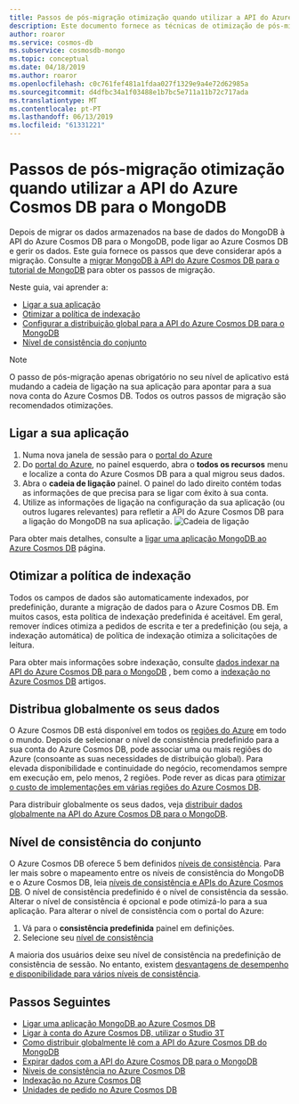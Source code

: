 ```yaml
---
title: Passos de pós-migração otimização quando utilizar a API do Azure Cosmos DB para o MongoDB
description: Este documento fornece as técnicas de otimização de pós-migração do MongoDB à APi do Azure Cosmos DB para Mongo DB.
author: roaror
ms.service: cosmos-db
ms.subservice: cosmosdb-mongo
ms.topic: conceptual
ms.date: 04/18/2019
ms.author: roaror
ms.openlocfilehash: c0c761fef481a1fdaa027f1329e9a4e72d62985a
ms.sourcegitcommit: d4dfbc34a1f03488e1b7bc5e711a11b72c717ada
ms.translationtype: MT
ms.contentlocale: pt-PT
ms.lasthandoff: 06/13/2019
ms.locfileid: "61331221"
---
```

# <a name="post-migration-optimization-steps-when-using-azure-cosmos-dbs-api-for-mongodb"></a>Passos de pós-migração otimização quando utilizar a API do Azure Cosmos DB para o MongoDB 

Depois de migrar os dados armazenados na base de dados do MongoDB à API do Azure Cosmos DB para o MongoDB, pode ligar ao Azure Cosmos DB e gerir os dados. Este guia fornece os passos que deve considerar após a migração. Consulte a [migrar MongoDB à API do Azure Cosmos DB para o tutorial de MongoDB](../dms/tutorial-mongodb-cosmos-db.md) para obter os passos de migração.

Neste guia, vai aprender a:
- [Ligar a sua aplicação](#connect-account)
- [Otimizar a política de indexação](#indexing)
- [Configurar a distribuição global para a API do Azure Cosmos DB para o MongoDB](#distribute-data)
- [Nível de consistência do conjunto](#consistency)

> [!NOTE]
> O passo de pós-migração apenas obrigatório no seu nível de aplicativo está mudando a cadeia de ligação na sua aplicação para apontar para a sua nova conta do Azure Cosmos DB. Todos os outros passos de migração são recomendados otimizações.
>

## <a id="connect-account"></a>Ligar a sua aplicação 

1. Numa nova janela de sessão para o [portal do Azure](https://www.portal.azure.com/)
2. Do [portal do Azure](https://www.portal.azure.com/), no painel esquerdo, abra o **todos os recursos** menu e localize a conta do Azure Cosmos DB para a qual migrou seus dados.
3. Abra o **cadeia de ligação** painel. O painel do lado direito contém todas as informações de que precisa para se ligar com êxito à sua conta.
4. Utilize as informações de ligação na configuração da sua aplicação (ou outros lugares relevantes) para refletir a API do Azure Cosmos DB para a ligação do MongoDB na sua aplicação. 
![Cadeia de ligação](./media/mongodb-post-migration/connection-string.png)

Para obter mais detalhes, consulte a [ligar uma aplicação MongoDB ao Azure Cosmos DB](connect-mongodb-account.md) página.

## <a id="indexing"></a>Otimizar a política de indexação

Todos os campos de dados são automaticamente indexados, por predefinição, durante a migração de dados para o Azure Cosmos DB. Em muitos casos, esta política de indexação predefinida é aceitável. Em geral, remover índices otimiza a pedidos de escrita e ter a predefinição (ou seja, a indexação automática) de política de indexação otimiza a solicitações de leitura.

Para obter mais informações sobre indexação, consulte [dados indexar na API do Azure Cosmos DB para o MongoDB](mongodb-indexing.md) , bem como a [indexação no Azure Cosmos DB](index-overview.md) artigos.

## <a id="distribute-data"></a>Distribua globalmente os seus dados

O Azure Cosmos DB está disponível em todos os [regiões do Azure](https://azure.microsoft.com/regions/#services) em todo o mundo. Depois de selecionar o nível de consistência predefinido para a sua conta do Azure Cosmos DB, pode associar uma ou mais regiões do Azure (consoante as suas necessidades de distribuição global). Para elevada disponibilidade e continuidade do negócio, recomendamos sempre em execução em, pelo menos, 2 regiões. Pode rever as dicas para [otimizar o custo de implementações em várias regiões do Azure Cosmos DB](optimize-cost-regions.md).

Para distribuir globalmente os seus dados, veja [distribuir dados globalmente na API do Azure Cosmos DB para o MongoDB](tutorial-global-distribution-mongodb.md). 

## <a id="consistency"></a>Nível de consistência do conjunto
O Azure Cosmos DB oferece 5 bem definidos [níveis de consistência](consistency-levels.md). Para ler mais sobre o mapeamento entre os níveis de consistência do MongoDB e o Azure Cosmos DB, leia [níveis de consistência e APIs do Azure Cosmos DB](consistency-levels-across-apis.md). O nível de consistência predefinido é o nível de consistência da sessão. Alterar o nível de consistência é opcional e pode otimizá-lo para a sua aplicação. Para alterar o nível de consistência com o portal do Azure:

1. Vá para o **consistência predefinida** painel em definições.
2. Selecione seu [nível de consistência](consistency-levels.md)

A maioria dos usuários deixe seu nível de consistência na predefinição de consistência de sessão. No entanto, existem [desvantagens de desempenho e disponibilidade para vários níveis de consistência](consistency-levels-tradeoffs.md). 

## <a name="next-steps"></a>Passos Seguintes

* [Ligar uma aplicação MongoDB ao Azure Cosmos DB](connect-mongodb-account.md)
* [Ligar à conta do Azure Cosmos DB, utilizar o Studio 3T](mongodb-mongochef.md)
* [Como distribuir globalmente lê com a API do Azure Cosmos DB do MongoDB](mongodb-readpreference.md)
* [Expirar dados com a API do Azure Cosmos DB para o MongoDB](mongodb-time-to-live.md)
* [Níveis de consistência no Azure Cosmos DB](consistency-levels.md)
* [Indexação no Azure Cosmos DB](index-overview.md)
* [Unidades de pedido no Azure Cosmos DB](request-units.md)





